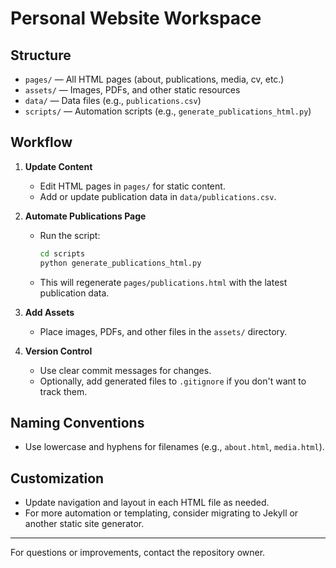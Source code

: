 # Personal Website Workspace

## Structure

- `pages/` — All HTML pages (about, publications, media, cv, etc.)
- `assets/` — Images, PDFs, and other static resources
- `data/` — Data files (e.g., `publications.csv`)
- `scripts/` — Automation scripts (e.g., `generate_publications_html.py`)

## Workflow

1. **Update Content**
   - Edit HTML pages in `pages/` for static content.
   - Add or update publication data in `data/publications.csv`.

2. **Automate Publications Page**
   - Run the script:
     ```bash
     cd scripts
     python generate_publications_html.py
     ```
   - This will regenerate `pages/publications.html` with the latest publication data.

3. **Add Assets**
   - Place images, PDFs, and other files in the `assets/` directory.

4. **Version Control**
   - Use clear commit messages for changes.
   - Optionally, add generated files to `.gitignore` if you don't want to track them.

## Naming Conventions
- Use lowercase and hyphens for filenames (e.g., `about.html`, `media.html`).

## Customization
- Update navigation and layout in each HTML file as needed.
- For more automation or templating, consider migrating to Jekyll or another static site generator.

---
For questions or improvements, contact the repository owner.

